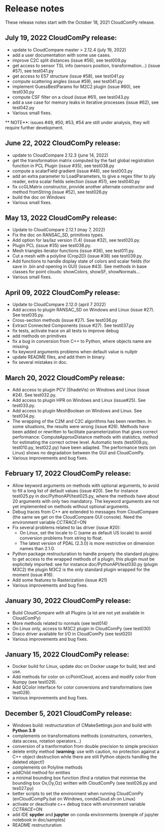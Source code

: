 # Release notes

These release notes start with the October 18, 2021 CloudComPy release.

## July 19, 2022 CloudComPy release:

 - update to CloudCompare master > 2.12.4 (july 19, 2022)
 - add a user documentation with some use cases.
 - improve C2C split distances (issue #56), see test009.py
 - get access to sensor TSL info (sensors position, transformation...) (issue #57), see test041.py
 - get access to E57 structure (issue #58), see test041.py
 - compute scattering angles (issue #59), see test041.py
 - implement GuessBestParams for M2C2 plugin (issue #60), see test030.py
 - compute CSF filter on a cloud (issue #61), see test043.py
 - add a use case for memory leaks in iterative processes (issue #62), see test042.py
 - Various small fixes.

** NOTE**: issues #49, #50, #53, #54 are still under analysis, they will require further development.

## June 22, 2022 CloudComPy release:

 - update to CloudCompare 2.12.3 (june 14, 2022)
 - get the transformation matrix computed by the fast global registration function in PCL Plugin (issue #35), see test038.py
 - compute a scalarField gradient (issue #46), see test003.py
 - add an extra parameter to LoadParameters, to give a regex filter to ply reader, extra scalar fields selection (issue #51), see test040.py
 - fix ccGLMatrix constructor, provide another alternate constructor and method fromString (issue #52), see test026.py
 - build the doc on Windows
 - Various small fixes.
 
## May 13, 2022 CloudComPy release:

 - Update to CloudCompare 2.12.1 (may 7, 2022)
 - Fix the doc on RANSAC_SD, primitives types.
 - Add option for las/laz version (1.4) (issue #32), see test020.py.
 - Plugin PCL (issue #35) see test038.py.
 - Mesh triangles iterator functions (issue #36), see test011.py.
 - Cut a mesh with a polyline (Crop2D) (issue #38) see test039.py.
 - Add functions to handle display state of colors and scalar fields (for save in .bin and opening in GUI) (issue #43).
   See methods in base classes for point clouds: showColors, showSF, showNormals...
 - Various small fixes.

## April 09, 2022 CloudComPy release:

 - Update to CloudCompare 2.12.0 (april 7 2022)
 - Add access to plugin RANSAC_SD on Windows and Linux (issue #27). See test035.py.
 - Cross-section methods (issue #27). See test036.py
 - Extract Connected Components (issue #27). See test037.py
 - fix tests, activate trace on all tests to improve debug
 - add methods on primitives
 - fix a bug in conversion from C++ to Python, where objects name are missing.
 - fix keyword arguments problems when default value is nullptr
 - update README files, and add them in binary.
 - fix several mistakes in doc. 

## March 20, 2022 CloudComPy release:

 - Add access to plugin PCV (ShadeVis) on Windows and Linux (issue #24). See test032.py.
 - Add access to plugin HPR on Windows and Linux (issue#25). See test033.py.
 - Add access to plugin MeshBoolean on Windows and Linux. See test034.py.
 - The wrapping of the C2M and C2C algorithms has been rewritten.
   In some situations, the results were wrong (issue #26).
   Methods have been added or rewritten to facilitate parameterization 
   that gives correct performance: ComputeApproxDistance methods with statistics, 
   method for estimating the correct octree level.
   Automatic tests (test009.py, test010.py, test022.py) have been adapted.
   The performance tests (on Linux) shows no degradation between the GUI and CloudComPy.
 - Various improvements and bug fixes.

## February 17, 2022 CloudComPy release:

 - Allow keyword arguments on methods with optional arguments, to avoid to fill a long list of default values (issue #20).
   See for instance test025.py in doc/PythonAPI/test025.py, where the methods have about 20 arguments with only two mandatory.
   The keyword arguments are not yet implemented on methods without optional arguments.
 - Debug traces from C++ are extended to messages from CloudCompare (the same we get on the CloudCompare GUI console).
   Need the environment variable _CCTRACE_=ON
 - Fix several problems related to las driver (issue #20):
   - On Linux, set the locale to C (same as default US locale) to avoid conversion problems from string to float.
   - The latest version of PDAL (2.3.0) is more restrictive on dimension names than 2.1.0.
 - Python package restructuration to handle properly the standard plugins: to get access to the wrapped methods of a plugin,
   this plugin must be explicitely imported: see for instance doc/PythonAPI/test030.py (plugin M3C2)
   the plugin M3C2 is the only standard plugin wrapped for the moment (issue #16).
 - Add some features to Rasterization (issue #21)
 - Various improvements and bug fixes.

## January 30, 2022 CloudComPy release:

 - Build CloudCompare with all Plugins (a lot are not yet available in CloudComPy)
 - More methods related to normals (see test014)
 - On Linux only, access to M3C2 plugin in CloudComPy (see test030)
 - Draco driver available for I/O in CloudComPy (see test020)
 - Various improvements and bug fixes.

## January 15, 2022 CloudComPy release:

 - Docker build for Linux, update doc on Docker usage for build, test and use.
 - Add methods for color on ccPointCloud, access and modify color from Numpy (see test029).
 - Add QColor interface for color conversions and transformations (see test028).
 - Various improvements and bug fixes.

## December 5, 2021 CloudComPy release:

 - Windows build: restructuration of CMakeSettings.json and build with **Python 3.9**
 - complements on transformations methods (constructors, converters, data access, rotation operators...)
 - conversion of a tranformation from double precision to simple precision
 - delete entity method (**warning**: use with caution, no protection against a C++ object destruction while there are still Python objects handling the deleted object!)
 - complements on Polyline methods
 - addChild method for entities
 - a minimal bounding box function (find a rotation that minimise the bounding box Ox,Oy,Oz) written with CloudComPy (see test026.py and tes027.py) 
 - better scripts to set the environment when running CloudComPy (enCloudCompPy.bat on Windows, condaCloud.sh on Linux)
 - activate or deactivate c++ debug trace with environment variable _CCTRACE_=ON
 - add IDE **spyder** and **jupyter** on conda environments (exemple of jupyter notebook in doc/samples)
 - README restructuration